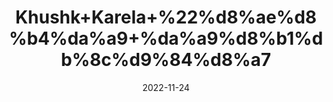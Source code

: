 ---
title: 'Khushk+Karela+%22%d8%ae%d8%b4%da%a9+%da%a9%d8%b1%db%8c%d9%84%d8%a7'
date: '2022-11-24' 
metatag: '' 
inventory: '0' 
draft: false 
# meta description 
shortDescripton: 'Dried+Bitter+Ground+%22++It+helps+in+relieving+indigestion+and+constipation+problems.+In+addition%2c+it+is+a+moderate+source+of+B-complex+vitamins+such+as+niacin+(vitamin+B3)%2c+pantothenic+acid+(vitamin+B5)%2c+pyridoxine+(vitamin+B6)+and+minerals+such+as+iron%2c+zinc%2c+potassium%2c+manganese+and+magnesium.'
description: 'Herbs+%d8%ac%da%91%db%8c+%d8%a8%d9%88%d9%b9%db%8c'
longdescription: ''
tags: ''
brand: ''
subCategory: ''
unit: '50 gm-Pk'
sellCount: '0'
featured: False
# product Price
price: '40.0'
# Product Short Description
shortDescription: 'Dried+Bitter+Ground+%22++It+helps+in+relieving+indigestion+and+constipation+problems.+In+addition%2c+it+is+a+moderate+source+of+B-complex+vitamins+such+as+niacin+(vitamin+B3)%2c+pantothenic+acid+(vitamin+B5)%2c+pyridoxine+(vitamin+B6)+and+minerals+such+as+iron%2c+zinc%2c+potassium%2c+manganese+and+magnesium.'
productID: '5C273282-0C27-ED11-9968-005056B3A416'
type: 'products'
category: 'Herbs+%d8%ac%da%91%db%8c+%d8%a8%d9%88%d9%b9%db%8c' 
thumnailproduct: 'https://eraconnect.blob.core.windows.net/product-images/aminsaddiquidawakhana/5C273282-0C27-ED11-9968-005056B3A416.webp' 
images:
  - image: 'https://eraconnect.blob.core.windows.net/product-images/aminsaddiquidawakhana/5C273282-0C27-ED11-9968-005056B3A416.webp'  
Variants:
---